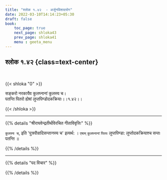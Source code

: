 ```yaml
---
title: "श्लोक १.४२  - अर्जुनविशादयोग"
date: 2022-03-10T14:14:23+05:30
draft: false
book:
    toc_page: true
    next_page: shloka43
    prev_page: shloka41
    menu : geeta_menu
---
```




## श्लोक १.४२ {class=text-center}

<br/>

{{< shloka  "0"  >}}

सङ्करो नरकायैव कुलघ्नानां कुलस्य च।   
पतन्ति पितरो ह्येषां लुप्तपिण्डोदकक्रियाः।।१.४२।।

{{< /shloka >}}

---

{{% details "श्रीराघवेन्द्रतीर्थविरचित गीताविवृत्तिः" %}}

`कुलस्य च`, इति 'पुत्रपौन्रादिसन्तानस्य च' इत्यर्थ: । `एषाम्‌`
`कुलघ्नानां` `पितरः` लुप्तपिण्डा: लुप्तोदकक्रियाश्च  सन्‍तः पतन्ति ॥

{{% /details %}}


---

{{% details "पद विचार" %}}


{{% /details %}}
